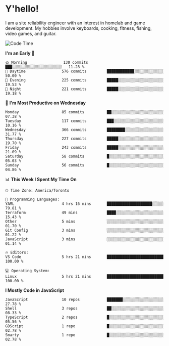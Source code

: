 # Y'hello!
I am a site reliability engineer with an interest in homelab and game development.
My hobbies involve keyboards, cooking, fitness, fishing, video games, and guitar.

<!--START_SECTION:waka-->
![Code Time](http://img.shields.io/badge/Code%20Time-66%20hrs%2054%20mins-blue)

**I'm an Early 🐤** 

```text
🌞 Morning                130 commits         ███░░░░░░░░░░░░░░░░░░░░░░   11.28 % 
🌆 Daytime                576 commits         ████████████░░░░░░░░░░░░░   50.00 % 
🌃 Evening                225 commits         █████░░░░░░░░░░░░░░░░░░░░   19.53 % 
🌙 Night                  221 commits         █████░░░░░░░░░░░░░░░░░░░░   19.18 % 
```
📅 **I'm Most Productive on Wednesday** 

```text
Monday                   85 commits          ██░░░░░░░░░░░░░░░░░░░░░░░   07.38 % 
Tuesday                  117 commits         ███░░░░░░░░░░░░░░░░░░░░░░   10.16 % 
Wednesday                366 commits         ████████░░░░░░░░░░░░░░░░░   31.77 % 
Thursday                 227 commits         █████░░░░░░░░░░░░░░░░░░░░   19.70 % 
Friday                   243 commits         █████░░░░░░░░░░░░░░░░░░░░   21.09 % 
Saturday                 58 commits          █░░░░░░░░░░░░░░░░░░░░░░░░   05.03 % 
Sunday                   56 commits          █░░░░░░░░░░░░░░░░░░░░░░░░   04.86 % 
```


📊 **This Week I Spent My Time On** 

```text
🕑︎ Time Zone: America/Toronto

💬 Programming Languages: 
YAML                     4 hrs 16 mins       ████████████████████░░░░░   79.81 % 
Terraform                49 mins             ████░░░░░░░░░░░░░░░░░░░░░   15.43 % 
Other                    5 mins              ░░░░░░░░░░░░░░░░░░░░░░░░░   01.70 % 
Git Config               3 mins              ░░░░░░░░░░░░░░░░░░░░░░░░░   01.22 % 
JavaScript               3 mins              ░░░░░░░░░░░░░░░░░░░░░░░░░   01.14 % 

🔥 Editors: 
VS Code                  5 hrs 21 mins       █████████████████████████   100.00 % 

💻 Operating System: 
Linux                    5 hrs 21 mins       █████████████████████████   100.00 % 
```

**I Mostly Code in JavaScript** 

```text
JavaScript               10 repos            ███████░░░░░░░░░░░░░░░░░░   27.78 % 
Shell                    3 repos             ██░░░░░░░░░░░░░░░░░░░░░░░   08.33 % 
TypeScript               2 repos             █░░░░░░░░░░░░░░░░░░░░░░░░   05.56 % 
GDScript                 1 repo              █░░░░░░░░░░░░░░░░░░░░░░░░   02.78 % 
Smarty                   1 repo              █░░░░░░░░░░░░░░░░░░░░░░░░   02.78 % 
```




<!--END_SECTION:waka-->
